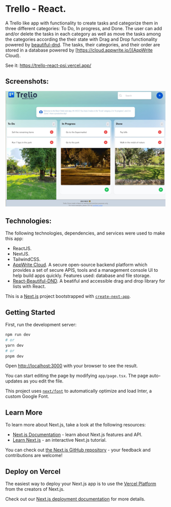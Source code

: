 # Trello - React.

A Trello like app with functionality to create tasks and categorize them in three different categories: To Do, In progress, and Done. The user can add and/or delete the tasks in each category as well as move the tasks among the categories according the their state with Drag and Drop functionality powered by [beautiful-dnd](https://github.com/atlassian/react-beautiful-dnd). The tasks, their categories, and their order are stored in a database powered by
[https://cloud.appwrite.io/](AppWrite Cloud).

See it: https://trello-react-psi.vercel.app/

## Screenshots:

<div align="center">
  <img src="screenshots/Trello-React.jpg" alt="screenshot" width="700" style="width:700px;"/>
</div>

## Technologies:

The following technologies, dependencies, and services were used to make this app:

- ReactJS.
- NextJS.
- TailwindCSS.
- [AppWrite Cloud](https://cloud.appwrite.io/). A secure open-source backend platform which provides a set of secure APIS, tools and a management console UI to help build apps quickly. Features used: database and file storage.
- [React-Beautiful-DND](https://github.com/atlassian/react-beautiful-dnd). A beatiful and accessible drag and drop library for lists with React.

This is a [Next.js](https://nextjs.org/) project bootstrapped with [`create-next-app`](https://github.com/vercel/next.js/tree/canary/packages/create-next-app).

## Getting Started

First, run the development server:

```bash
npm run dev
# or
yarn dev
# or
pnpm dev
```

Open [http://localhost:3000](http://localhost:3000) with your browser to see the result.

You can start editing the page by modifying `app/page.tsx`. The page auto-updates as you edit the file.

This project uses [`next/font`](https://nextjs.org/docs/basic-features/font-optimization) to automatically optimize and load Inter, a custom Google Font.

## Learn More

To learn more about Next.js, take a look at the following resources:

- [Next.js Documentation](https://nextjs.org/docs) - learn about Next.js features and API.
- [Learn Next.js](https://nextjs.org/learn) - an interactive Next.js tutorial.

You can check out [the Next.js GitHub repository](https://github.com/vercel/next.js/) - your feedback and contributions are welcome!

## Deploy on Vercel

The easiest way to deploy your Next.js app is to use the [Vercel Platform](https://vercel.com/new?utm_medium=default-template&filter=next.js&utm_source=create-next-app&utm_campaign=create-next-app-readme) from the creators of Next.js.

Check out our [Next.js deployment documentation](https://nextjs.org/docs/deployment) for more details.
